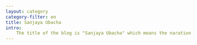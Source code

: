 ```yaml
---
layout: category
category-filter: en 
title: Sanjaya Ubacha
intro:
    The title of the blog is "Sanjaya Ubacha" which means the naration of Sanjaya. Sanjaya (meaning "victory") is a character from the ancient Indian poetic epic Mahābhārata. He has the gift of seeing events at a distance (divya-drishti) right in front of him, granted by the sage Vyasa — narrates to Dhritarashtra the action in the climactic battle of Kurukshetra, which includes the Bhagavad Gita. 
---
```

